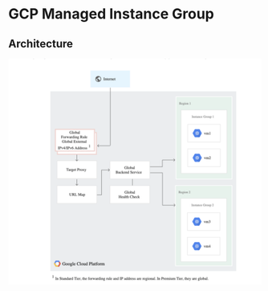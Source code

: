 # GCP Managed Instance Group


## Architecture
![architecture](../../public/ReadMePhotos/architecture.png)
